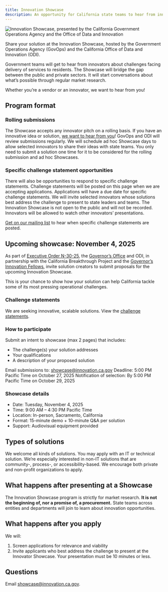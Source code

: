 ```yaml
---
title: Innovation Showcase
description: An opportunity for California state teams to hear from innovators about challenges facing delivery of services to residents.
---
```


![Innovation Showcase, presented by the California Government Operations Agency and the Office of Data and Innovation](/img/innovation-showcase.png)

<p class="text-lead">Share your solution at the Innovation Showcase, hosted by the Government Operations Agency (GovOps) and the California Office of Data and Innovation (ODI).</p>

Government teams will get to hear from innovators about challenges facing delivery of services to residents. The Showcase will bridge the gap between the public and private sectors. It will start conversations about what’s possible through regular market research.

Whether you’re a vendor or an innovator, we want to hear from you!

## Program format

### Rolling submissions

The Showcase accepts any innovator pitch on a rolling basis. If you have an innovative idea or solution, [we want to hear from you](https://airtable.com/appcy9MspSTfFx0xl/pagaEbNCkJbrQKMD1/form)! GovOps and ODI will review submissions regularly. We will schedule ad hoc Showcase days to allow selected innovators to share their ideas with state teams. You only need to submit a solution one time for it to be considered for the rolling submission and ad hoc Showcases.

### Specific challenge statement opportunities

There will also be opportunities to respond to specific challenge statements. Challenge statements will be posted on this page when we are accepting applications. Applications will have a due date for specific challenge statements. We will invite selected innovators whose solutions best address the challenge to present to state leaders and teams. The Innovation Showcase is not open to the public and will not be recorded. Innovators will be allowed to watch other innovators’ presentations. 

<a href="https://mailchi.mp/f26824ae1ec5/innovation-showcase-interest-form" target="_blank">Get on our mailing list</a> to hear when specific challenge statements are posted.

## Upcoming showcase: November 4, 2025

As part of [Executive Order N-30-25](https://www.gov.ca.gov/2025/07/15/governor-newsom-advances-government-effectiveness-and-efficiency-with-new-executive-order-launches-task-force-with-tech-industry-leaders/), the [Governor’s Office](https://www.gov.ca.gov/) and ODI, in partnership with the California Breakthrough Project and the [Governor’s Innovation Fellows](https://innovation.ca.gov/our-work/governors-innovation-fellows-program/), invite solution creators to submit proposals for the upcoming Innovation Showcase.

This is your chance to show how your solution can help California tackle some of its most pressing operational challenges.

### Challenge statements

We are seeking innovative, scalable solutions. View the [challenge statements](https://caleprocure.ca.gov/event/77601/0000037025).

### How to participate

Submit an intent to showcase (max 2 pages) that includes:

* The challenge(s) your solution addresses
* Your qualifications
* A description of your proposed solution

Email submissions to: showcase@innovation.ca.gov
Deadline: 5:00 PM Pacific Time on October 27, 2025
Notification of selection: By 5:00 PM Pacific Time on October 29, 2025

### Showcase details

* Date: Tuesday, November 4, 2025
* Time: 9:00 AM – 4:30 PM Pacific Time
* Location: In-person, Sacramento, California
* Format: 15-minute demo + 10-minute Q&A per solution
* Support: Audiovisual equipment provided

## Types of solutions

We welcome all kinds of solutions. You may apply with an IT or technical solution. We’re especially interested in non-IT solutions that are community-, process-, or accessibility-based. We encourage both private and non-profit organizations to apply.

## What happens after presenting at a Showcase

The Innovation Showcase program is strictly for market research. **It is not the beginning of, nor a promise of, a procurement.** State teams across entities and departments will join to learn about innovation opportunities.

## What happens after you apply

We will:

1. Screen applications for relevance and viability
2. Invite applicants who best address the challenge to present at the Innovator Showcase. Your presentation must be 10 minutes or less.

## Questions

Email showcase@innovation.ca.gov.
